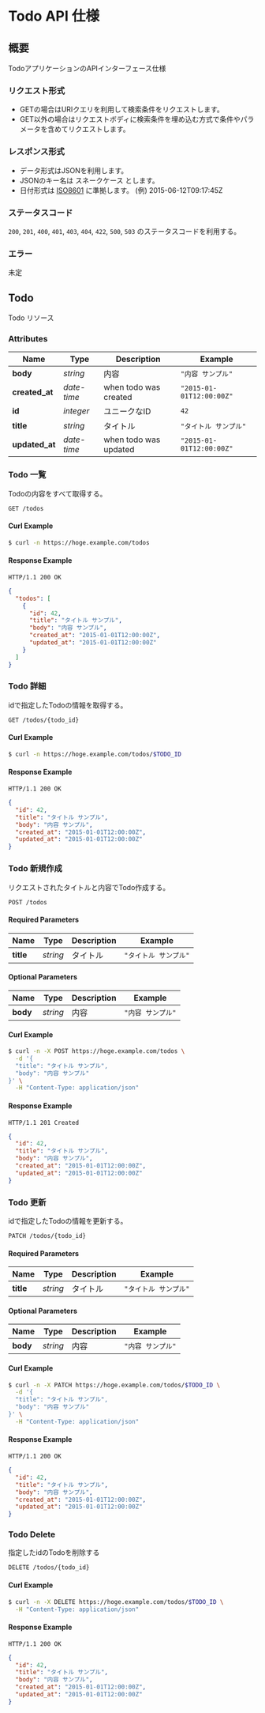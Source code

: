 Todo API 仕様
============

## 概要

TodoアプリケーションのAPIインターフェース仕様


### リクエスト形式

* GETの場合はURIクエリを利用して検索条件をリクエストします。
* GET以外の場合はリクエストボディに検索条件を埋め込む方式で条件やパラメータを含めてリクエストします。


### レスポンス形式

* データ形式はJSONを利用します。
* JSONのキー名は スネークケース とします。
* 日付形式は [ISO8601](https://ja.wikipedia.org/wiki/ISO_8601) に準拠します。 (例) 2015-06-12T09:17:45Z


### ステータスコード

`200`, `201`, `400`, `401`, `403`, `404`, `422`, `500`, `503` のステータスコードを利用する。


### エラー

未定

## <a name="resource-todo"></a>Todo

Todo リソース

### Attributes

| Name | Type | Description | Example |
| ------- | ------- | ------- | ------- |
| **body** | *string* | 内容 | `"内容 サンプル"` |
| **created_at** | *date-time* | when todo was created | `"2015-01-01T12:00:00Z"` |
| **id** | *integer* | ユニークなID | `42` |
| **title** | *string* | タイトル | `"タイトル サンプル"` |
| **updated_at** | *date-time* | when todo was updated | `"2015-01-01T12:00:00Z"` |

### Todo 一覧

Todoの内容をすべて取得する。

```
GET /todos
```


#### Curl Example

```bash
$ curl -n https://hoge.example.com/todos
```


#### Response Example

```
HTTP/1.1 200 OK
```

```json
{
  "todos": [
    {
      "id": 42,
      "title": "タイトル サンプル",
      "body": "内容 サンプル",
      "created_at": "2015-01-01T12:00:00Z",
      "updated_at": "2015-01-01T12:00:00Z"
    }
  ]
}
```

### Todo 詳細

idで指定したTodoの情報を取得する。

```
GET /todos/{todo_id}
```


#### Curl Example

```bash
$ curl -n https://hoge.example.com/todos/$TODO_ID
```


#### Response Example

```
HTTP/1.1 200 OK
```

```json
{
  "id": 42,
  "title": "タイトル サンプル",
  "body": "内容 サンプル",
  "created_at": "2015-01-01T12:00:00Z",
  "updated_at": "2015-01-01T12:00:00Z"
}
```

### Todo 新規作成

リクエストされたタイトルと内容でTodo作成する。

```
POST /todos
```

#### Required Parameters

| Name | Type | Description | Example |
| ------- | ------- | ------- | ------- |
| **title** | *string* | タイトル | `"タイトル サンプル"` |


#### Optional Parameters

| Name | Type | Description | Example |
| ------- | ------- | ------- | ------- |
| **body** | *string* | 内容 | `"内容 サンプル"` |


#### Curl Example

```bash
$ curl -n -X POST https://hoge.example.com/todos \
  -d '{
  "title": "タイトル サンプル",
  "body": "内容 サンプル"
}' \
  -H "Content-Type: application/json"
```


#### Response Example

```
HTTP/1.1 201 Created
```

```json
{
  "id": 42,
  "title": "タイトル サンプル",
  "body": "内容 サンプル",
  "created_at": "2015-01-01T12:00:00Z",
  "updated_at": "2015-01-01T12:00:00Z"
}
```

### Todo 更新

idで指定したTodoの情報を更新する。

```
PATCH /todos/{todo_id}
```

#### Required Parameters

| Name | Type | Description | Example |
| ------- | ------- | ------- | ------- |
| **title** | *string* | タイトル | `"タイトル サンプル"` |


#### Optional Parameters

| Name | Type | Description | Example |
| ------- | ------- | ------- | ------- |
| **body** | *string* | 内容 | `"内容 サンプル"` |


#### Curl Example

```bash
$ curl -n -X PATCH https://hoge.example.com/todos/$TODO_ID \
  -d '{
  "title": "タイトル サンプル",
  "body": "内容 サンプル"
}' \
  -H "Content-Type: application/json"
```


#### Response Example

```
HTTP/1.1 200 OK
```

```json
{
  "id": 42,
  "title": "タイトル サンプル",
  "body": "内容 サンプル",
  "created_at": "2015-01-01T12:00:00Z",
  "updated_at": "2015-01-01T12:00:00Z"
}
```

### Todo Delete

指定したidのTodoを削除する

```
DELETE /todos/{todo_id}
```


#### Curl Example

```bash
$ curl -n -X DELETE https://hoge.example.com/todos/$TODO_ID \
  -H "Content-Type: application/json"
```


#### Response Example

```
HTTP/1.1 200 OK
```

```json
{
  "id": 42,
  "title": "タイトル サンプル",
  "body": "内容 サンプル",
  "created_at": "2015-01-01T12:00:00Z",
  "updated_at": "2015-01-01T12:00:00Z"
}
```



